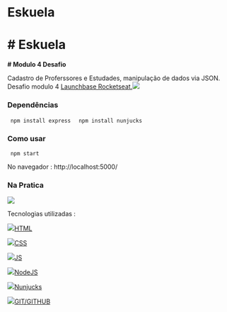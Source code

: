 # Eskuela

<h1> # Eskuela</h1>

<b># Modulo 4 Desafio</b>

<p> Cadastro de Proferssores e Estudades, manipulação de dados via JSON.  Desafio modulo 4 <a href="https://rocketseat.com.br/" target="_blank">Launchbase Rocketseat.</a><img src="https://img.icons8.com/emoji/24/000000/rocket-emji.png"/> <p> 


<h3> Dependências</h3>
<code> npm install express </code>
<code> npm install nunjucks </code>

<h3> Como usar </h3>
<code> npm start </code>
      <p> No navegador : http://localhost:5000/ </p>


<h3>Na Pratica</h3>

<img src="https://user-images.githubusercontent.com/28874479/86302844-65033980-bbe0-11ea-9e03-af51a8a3c0dc.gif"/>

Tecnologias utilizadas :


<img src="https://img.icons8.com/color/24/000000/html-5.png"/><a href="https://www.w3schools.com/html/" target="_blank">HTML</a>

<img src="https://img.icons8.com/color/24/000000/css3.png"/><a href="https://www.w3schools.com/css/" target="_blank">CSS</a>

<img src="https://img.icons8.com/color/24/000000/javascript.png"/><a href="https://www.w3schools.com/js/" target="_blank">JS</a>

<img src="https://user-images.githubusercontent.com/28874479/85187872-6f851100-b279-11ea-874c-68e52bff3864.png"/><a href="https://nodejs.org/en/" target="_blank">NodeJS</a> </br>

<img src="https://user-images.githubusercontent.com/28874479/85187819-07cec600-b279-11ea-8df6-0c714527f704.png"/><a href="https://mozilla.github.io/nunjucks/" target="_blank">Nunjucks</a>

<img src="https://img.icons8.com/fluent/24/000000/github.png"/><a href="https://guides.github.com/" target="_blank">GIT/GITHUB</a>
